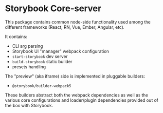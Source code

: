 # Storybook Core-server

This package contains common node-side functionality used among the different frameworks (React, RN, Vue, Ember, Angular, etc).

It contains:

- CLI arg parsing
- Storybook UI "manager" webpack configuration
- `start-storybook` dev server
- `build-storybook` static builder
- presets handling

The "preview" (aka iframe) side is implemented in pluggable builders:

- `@storybook/builder-webpack5`

These builders abstract both the webpack dependencies as well as the various core configurations and loader/plugin dependencies provided out of the box with Storybook.
